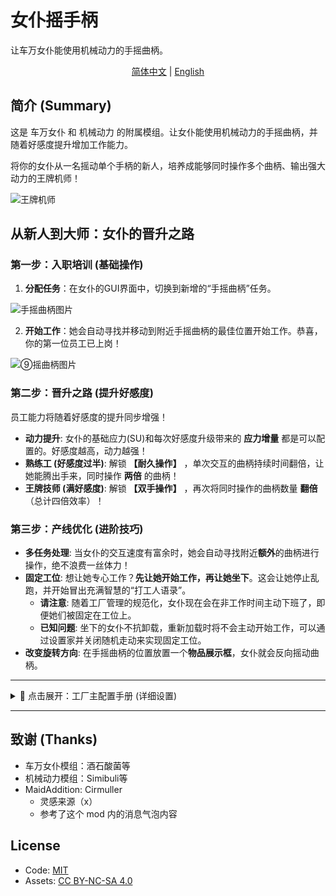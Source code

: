 # 女仆摇手柄

让车万女仆能使用机械动力的手摇曲柄。

<p align="center">
    <a href="README.md">简体中文</a> | 
    <a href="README.en_us.md">English</a>
</p>

## 简介 (Summary)

这是 车万女仆 和 机械动力 的附属模组。让女仆能使用机械动力的手摇曲柄，并随着好感度提升增加工作能力。

将你的女仆从一名摇动单个手柄的新人，培养成能够同时操作多个曲柄、输出强大动力的王牌机师！

![王牌机师](https://s2.loli.net/2025/09/23/uXP81c34Fn9VOQg.png)

## 从新人到大师：女仆的晋升之路

### 第一步：入职培训 (基础操作)
1.  **分配任务**：在女仆的GUI界面中，切换到新增的“手摇曲柄”任务。

![手摇曲柄图片](https://s2.loli.net/2025/09/13/icLEZt92NgwVqpA.png)

2.  **开始工作**：她会自动寻找并移动到附近手摇曲柄的最佳位置开始工作。恭喜，你的第一位员工已上岗！

![⑨摇曲柄图片](https://s2.loli.net/2025/09/13/yrZ3Yo1qBUazGIL.png)

### 第二步：晋升之路 (提升好感度)

员工能力将随着好感度的提升同步增强！

- **动力提升**: 女仆的基础应力(SU)和每次好感度升级带来的 **应力增量** 都是可以配置的。好感度越高，动力越强！
- **熟练工 (好感度过半)**: 解锁 **【耐久操作】** ，单次交互的曲柄持续时间翻倍，让她能腾出手来，同时操作 **两倍** 的曲柄！
- **王牌技师 (满好感度)**: 解锁 **【双手操作】** ，再次将同时操作的曲柄数量 **翻倍** （总计四倍效率）！

### 第三步：产线优化 (进阶技巧)
- **多任务处理**: 当女仆的交互速度有富余时，她会自动寻找附近**额外**的曲柄进行操作，绝不浪费一丝体力！
- **固定工位**: 想让她专心工作？**先让她开始工作，再让她坐下**。这会让她停止乱跑，并开始冒出充满智慧的“打工人语录”。
  - **请注意**: 随着工厂管理的规范化，女仆现在会在非工作时间主动下班了，即便她们被固定在工位上。
  - **已知问题**: 坐下的女仆不抗卸载，重新加载时将不会主动开始工作，可以通过设置家并关闭随机走动来实现固定工位。
- **改变旋转方向**: 在手摇曲柄的位置放置一个**物品展示框**，女仆就会反向摇动曲柄。

---

<details>
<summary>🔧 点击展开：工厂主配置手册 (详细设置)</summary>

现在，所有配置项都在游戏中清晰地分为三类，方便你精细管理。

### 通用

| 配置项   | 默认值 | 说明                        |
|:------|:---:|:--------------------------|
| 任务优先级 | `5` | 手摇曲柄任务的优先级。修改后需重新设置任务以生效。 |

### 行为

| 配置项           |   默认值    | 说明                                       |
|:--------------|:--------:|:-----------------------------------------|
| 中心搜索半径(block) | `0` (自动) | 以工作中心（玩家/家）为圆心的搜索半径。两个半径满足其一即可。          |
| 女仆搜索半径(block) | `0` (自动) | 以女仆自身为圆心的搜索半径。两个半径满足其一即可。                |
| 交互距离(block)   |   `4`    | 女仆与曲柄的最大交互距离。                            |
| 聪明女仆          |  `true`  | 女仆会在赶到手柄前锁定目标曲柄以防止争抢。                    |
| 随机走动          |  `true`  | 允许女仆“带薪摸鱼”。关闭可稳定生产线，但会增加女仆的“工作压力”（触发气泡）。 |
| 展示框反转         |  `true`  | 允许使用物品展示框反转女仆的操作方向。                      |

### 工作

| 配置项          |  默认值   | 说明                                 |
|:-------------|:------:|:-----------------------------------|
| 聊天气泡间隔(tick) | `600`  | “打工人语录”的平均出现间隔。                    |
| 交互间隔(tick)   |  `8`   | 摇动曲柄的频率。需要比持续时间小 1~2 tick 以维持持续转动。 |
| 持续时间(tick)   |  `10`  | 每次交互，曲柄能持续转动的时间。                   |
| 基础应力(su)     | `256`  | 女仆的初始动力水平。                         |
| 应力增量(su)     |  `10`  | 女仆的成长潜力。每提升一级好感度，应力增加的数值。          |
| 耐久操作         | `true` | 好感度过半时，单次交互的曲柄持续时间翻倍。                     |
| 双手操作         | `true` | 好感度满级时，双手操作。                     |

</details>

---

## 致谢 (Thanks)

- 车万女仆模组：酒石酸菌等
- 机械动力模组：Simibuli等
- MaidAddition: Cirmuller
  - 灵感来源（x）
  - 参考了这个 mod 内的消息气泡内容

## License
- Code: [MIT](https://mit-license.org/)
- Assets: [CC BY-NC-SA 4.0](https://creativecommons.org/licenses/by-nc-sa/4.0/deed.zh-hans)
